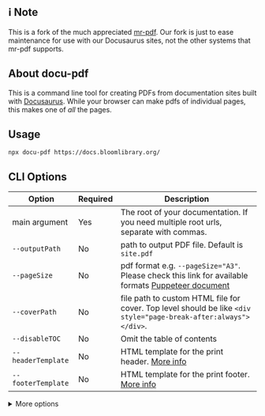 ## ℹ️ Note

This is a fork of the much appreciated [mr-pdf](https://github.com/kohheepeace/mr-pdf). Our fork is just to ease maintenance for use with our Docusaurus sites, not the other systems that mr-pdf supports.

## About docu-pdf

This is a command line tool for creating PDFs from documentation sites built with [Docusaurus](https://docusaurus.io). While your browser can make pdfs of individual pages, this makes one of _all_ the pages.

## Usage

```shell
npx docu-pdf https://docs.bloomlibrary.org/
```

## CLI Options

| Option             | Required | Description                                                                                                                                                                       |
| ------------------ | -------- | --------------------------------------------------------------------------------------------------------------------------------------------------------------------------------- |
| main argument      | Yes      | The root of your documentation. If you need multiple root urls, separate with commas.                                                                                             |
| `--outputPath`     | No       | path to output PDF file. Default is `site.pdf`                                                                                                                                    |
| `--pageSize`       | No       | pdf format e.g. `--pageSize="A3"`. Please check this link for available formats [Puppeteer document](https://pptr.dev/#?product=Puppeteer&version=v5.2.1&show=api-pagepdfoptions) |
| `--coverPath`      | No       | file path to custom HTML file for cover. Top level should be like `<div style="page-break-after:always"></div>`.                                                                  |
| `--disableTOC`     | No       | Omit the table of contents                                                                                                                                                        |
| `--headerTemplate` | No       | HTML template for the print header. [More info](https://pptr.dev/api/puppeteer.pdfoptions.headertemplate)                                                                         |
| `--footerTemplate` | No       | HTML template for the print footer. [More info](https://pptr.dev/api/puppeteer.pdfoptions.footertemplate/)                                                                        |

<details>
  <summary>More options</summary>

| Option                | Required | Description                                                                                                                                                                                             |
| --------------------- | -------- | ------------------------------------------------------------------------------------------------------------------------------------------------------------------------------------------------------- |
| '--tocLevel <number>' | No       | 'The minimum header level to include in the table of contents. E.g. "1" (default), "2", or "3"'                                                                                                         |
| `--contentSelector`   | No       | CSS selector for the major sections. Default is `article`.                                                                                                                                              |
| `--nextPageSelector`  | No       | CSS selector for the link to follow to the next section                                                                                                                                                 |
| `--excludeURLs`       | No       | URLs to be excluded in PDF. Comma separated. "@" introduces external file containing urls.                                                                                                                                                           |
| `--excludeSelectors`  | No       | CSS selector for HTML elements to omit from PDF. E.g. .nav,.sidebar. Separate each selector **with comma and no space**. You can use space in each selector. e.g. `--excludeSelectors=".nav,.next > a"` |
| `--cssStyle`          | No       | CSS style to adjust PDF output. E.g. `--cssStyle="body{padding-top: 0;}"` \*If you're project owner you can use `@media print { }` to edit CSS for PDF.                                                 |
| `--pdfMargin`         | No       | set margin around PDF file. Separate each margin **with comma and no space**. E.g. `--pdfMargin="10,20,30,40"`. This sets margin `top: 10px, right: 20px, bottom: 30px, left: 40px`                     |

</details>

